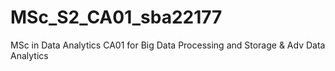 # MSc_S2_CA01_sba22177
MSc in Data Analytics CA01 for Big Data Processing and Storage &amp; Adv Data Analytics
